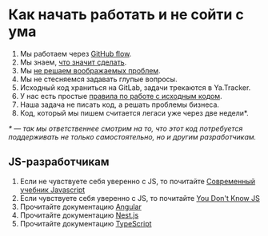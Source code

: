 # Как начать работать и не сойти с ума

1. Мы работаем через [GitHub flow](https://guides.github.com/introduction/flow/).
2. Мы знаем, [что значит сделать](https://ksoftware.livejournal.com/202173.html).
3. Мы [не решаем воображаемых проблем](https://medium.com/breadhead-stories/%D0%BD%D0%B5-%D1%80%D0%B5%D1%88%D0%B0%D0%B9%D1%82%D0%B5-%D0%B2%D0%BE%D0%BE%D0%B1%D1%80%D0%B0%D0%B6%D0%B0%D0%B5%D0%BC%D1%8B%D0%B5-%D0%BF%D1%80%D0%BE%D0%B1%D0%BB%D0%B5%D0%BC%D1%8B-6aa5bba92e2).
4. Мы не стесняемся задавать глупые вопросы.
5. Исходный код храниться на GitLab, задачи трекаются в Ya.Tracker.
6. У нас есть простые [правила по работе с исходным кодом](/code).
7. Наша задача не писать код, а решать проблемы бизнеса.
8. Код, который мы пишем считается легаси уже через две недели*.

_* — так мы ответственнее смотрим на то, что этот код потребуется поддерживать не только самостоятельно, но и другим разработчикам._

## JS-разработчикам

1. Если не чувствуете себя уверенно с JS, то почитайте [Современный учебник Javascript](https://learn.javascript.ru/)
2. Если чувствуете себя уверенно с JS, то почитайте [You Don't Know JS](https://github.com/getify/You-Dont-Know-JS)
3. Прочитайте документацию [Angular](https://angular.io/docs)
4. Прочитайте документацию [Nest.js](https://docs.nestjs.com/)
5. Прочитайте документацию [TypeScript](https://www.typescriptlang.org/docs/home.html)
